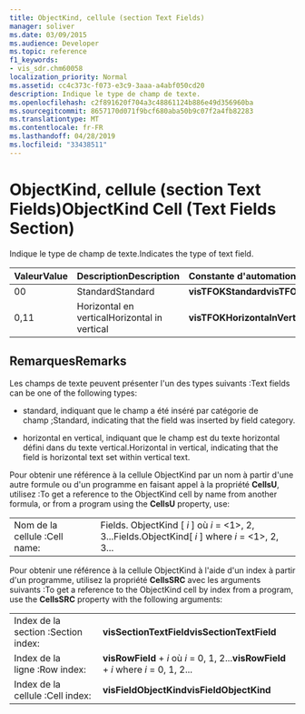 ```yaml
---
title: ObjectKind, cellule (section Text Fields)
manager: soliver
ms.date: 03/09/2015
ms.audience: Developer
ms.topic: reference
f1_keywords:
- vis_sdr.chm60058
localization_priority: Normal
ms.assetid: cc4c373c-f073-e3c9-3aaa-a4abf050cd20
description: Indique le type de champ de texte.
ms.openlocfilehash: c2f891620f704a3c48861124b886e49d356960ba
ms.sourcegitcommit: 8657170d071f9bcf680aba50b9c07f2a4fb82283
ms.translationtype: MT
ms.contentlocale: fr-FR
ms.lasthandoff: 04/28/2019
ms.locfileid: "33438511"
---
```

# <a name="objectkind-cell-text-fields-section"></a><span data-ttu-id="a123c-103">ObjectKind, cellule (section Text Fields)</span><span class="sxs-lookup"><span data-stu-id="a123c-103">ObjectKind Cell (Text Fields Section)</span></span>

<span data-ttu-id="a123c-104">Indique le type de champ de texte.</span><span class="sxs-lookup"><span data-stu-id="a123c-104">Indicates the type of text field.</span></span>
  
|<span data-ttu-id="a123c-105">**Valeur**</span><span class="sxs-lookup"><span data-stu-id="a123c-105">**Value**</span></span>|<span data-ttu-id="a123c-106">**Description**</span><span class="sxs-lookup"><span data-stu-id="a123c-106">**Description**</span></span>|<span data-ttu-id="a123c-107">**Constante d'automation**</span><span class="sxs-lookup"><span data-stu-id="a123c-107">**Automation constant**</span></span>|
|:-----|:-----|:-----|
| <span data-ttu-id="a123c-108">0</span><span class="sxs-lookup"><span data-stu-id="a123c-108">0</span></span>  <br/> | <span data-ttu-id="a123c-109">Standard</span><span class="sxs-lookup"><span data-stu-id="a123c-109">Standard</span></span>  <br/> |<span data-ttu-id="a123c-110">**visTFOKStandard**</span><span class="sxs-lookup"><span data-stu-id="a123c-110">**visTFOKStandard**</span></span> <br/> |
| <span data-ttu-id="a123c-111">0,1</span><span class="sxs-lookup"><span data-stu-id="a123c-111">1</span></span>  <br/> |<span data-ttu-id="a123c-112">Horizontal en vertical</span><span class="sxs-lookup"><span data-stu-id="a123c-112">Horizontal in vertical</span></span>  <br/> |<span data-ttu-id="a123c-113">**visTFOKHorizontaInVertical**</span><span class="sxs-lookup"><span data-stu-id="a123c-113">**visTFOKHorizontaInVertical**</span></span> <br/> |
   
## <a name="remarks"></a><span data-ttu-id="a123c-114">Remarques</span><span class="sxs-lookup"><span data-stu-id="a123c-114">Remarks</span></span>

<span data-ttu-id="a123c-115">Les champs de texte peuvent présenter l'un des types suivants :</span><span class="sxs-lookup"><span data-stu-id="a123c-115">Text fields can be one of the following types:</span></span>
  
- <span data-ttu-id="a123c-116">standard, indiquant que le champ a été inséré par catégorie de champ ;</span><span class="sxs-lookup"><span data-stu-id="a123c-116">Standard, indicating that the field was inserted by field category.</span></span>
    
- <span data-ttu-id="a123c-117">horizontal en vertical, indiquant que le champ est du texte horizontal défini dans du texte vertical.</span><span class="sxs-lookup"><span data-stu-id="a123c-117">Horizontal in vertical, indicating that the field is horizontal text set within vertical text.</span></span>
    
<span data-ttu-id="a123c-118">Pour obtenir une référence à la cellule ObjectKind par un nom à partir d'une autre formule ou d'un programme en faisant appel à la propriété **CellsU**, utilisez :</span><span class="sxs-lookup"><span data-stu-id="a123c-118">To get a reference to the ObjectKind cell by name from another formula, or from a program using the **CellsU** property, use:</span></span> 
  
|||
|:-----|:-----|
| <span data-ttu-id="a123c-119">Nom de la cellule :</span><span class="sxs-lookup"><span data-stu-id="a123c-119">Cell name:</span></span>  <br/> | <span data-ttu-id="a123c-120">Fields. ObjectKind [ *i* ] où *i* = <1>, 2, 3...</span><span class="sxs-lookup"><span data-stu-id="a123c-120">Fields.ObjectKind[  *i*  ]            where  *i*  = <1>, 2, 3...</span></span>  <br/> |
   
<span data-ttu-id="a123c-121">Pour obtenir une référence à la cellule ObjectKind à l'aide d'un index à partir d'un programme, utilisez la propriété **CellsSRC** avec les arguments suivants :</span><span class="sxs-lookup"><span data-stu-id="a123c-121">To get a reference to the ObjectKind cell by index from a program, use the **CellsSRC** property with the following arguments:</span></span> 
  
|||
|:-----|:-----|
| <span data-ttu-id="a123c-122">Index de la section :</span><span class="sxs-lookup"><span data-stu-id="a123c-122">Section index:</span></span>  <br/> |<span data-ttu-id="a123c-123">**visSectionTextField**</span><span class="sxs-lookup"><span data-stu-id="a123c-123">**visSectionTextField**</span></span> <br/> |
| <span data-ttu-id="a123c-124">Index de la ligne :</span><span class="sxs-lookup"><span data-stu-id="a123c-124">Row index:</span></span>  <br/> |<span data-ttu-id="a123c-125">**visRowField** +  *i* où *i* = 0, 1, 2...</span><span class="sxs-lookup"><span data-stu-id="a123c-125">**visRowField** +  *i*            where  *i*  = 0, 1, 2...</span></span>  <br/> |
| <span data-ttu-id="a123c-126">Index de la cellule :</span><span class="sxs-lookup"><span data-stu-id="a123c-126">Cell index:</span></span>  <br/> |<span data-ttu-id="a123c-127">**visFieldObjectKind**</span><span class="sxs-lookup"><span data-stu-id="a123c-127">**visFieldObjectKind**</span></span> <br/> |
   

